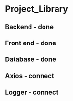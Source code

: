 # Project_Library
## Backend - done
## Front end - done
## Database - done
## Axios - connect
## Logger - connect




